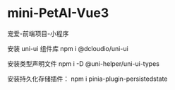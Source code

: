 # mini-PetAI-Vue3
宠爱-前端项目-小程序

安装 uni-ui 组件库
npm i @dcloudio/uni-ui

安装类型声明文件
npm i -D @uni-helper/uni-ui-types

安装持久化存储插件： 
npm i pinia-plugin-persistedstate
